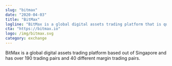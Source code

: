 ```yaml
---
slug: "bitmax"
date: "2020-04-03"
title: "BitMax"
logline: "BitMax is a global digital assets trading platform that is quickly becoming a leading exchange in China, Korea, and Japan. BitMax listed SOL on July 20th, 2020."
cta: "https://bitmax.io"
logo: /img/bitmax.svg
category: exchange
---
```


BitMax is a global digital assets trading platform based out of Singapore and has over 190 trading pairs and 40 different margin trading pairs.
